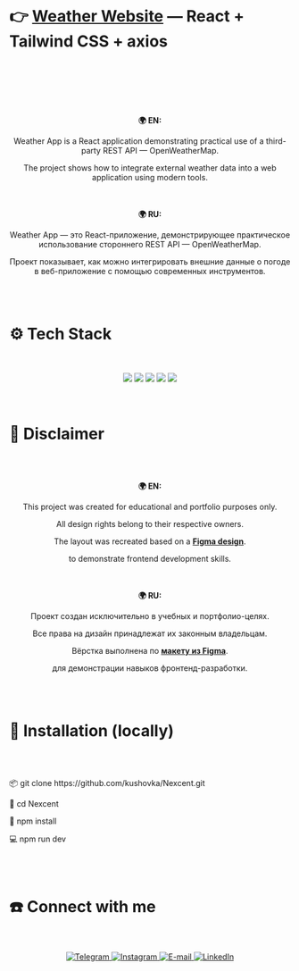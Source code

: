 # 👉 **[Weather Website](https://kushovka.github.io/Weather/)** — React + Tailwind CSS + axios
<br><br>

<br><br>
<div align="center">
  <b>🌍 EN:</b><br />
<p>
 Weather App is a React application demonstrating practical use of a third-party REST API — OpenWeatherMap.
</p>

<p>
The project shows how to integrate external weather data into a web application using modern tools.
</p>
</div>
<br><br>
<div align="center">
<b>🌍 RU:</b><br />
<p>
Weather App — это React-приложение, демонстрирующее практическое использование стороннего REST API — OpenWeatherMap. 
</p>

<p>
Проект показывает, как можно интегрировать внешние данные о погоде в веб-приложение с помощью современных инструментов.
</p>

</div>
<br><br>
<h1>⚙️ Tech Stack</h1>
<br><br>
<div align="center">
  <img src="https://img.shields.io/badge/react-%2320232a.svg?style=for-the-badge&logo=react&logoColor=%2361DAFB"/>
  <img src="https://img.shields.io/badge/tailwindcss-%2338B2AC.svg?style=for-the-badge&logo=tailwind-css&logoColor=white"/>
  <img src="https://img.shields.io/badge/vite-%23646CFF.svg?style=for-the-badge&logo=vite&logoColor=white"/>
  <img src="https://img.shields.io/badge/axios-%234682C5.svg?style=for-the-badge&logo=axios&logoColor=white"/>
  <img src="https://img.shields.io/badge/react_query-%2361DAFB.svg?style=for-the-badge&logo=react-query&logoColor=white"/>
</div>
<br><br>

# 🚨 Disclaimer
<br><br>
<div align="center">
   <b>🌍 EN:</b><br />
  <p>
    <p>This project was created for educational and portfolio purposes only. </p> 
    <p>All design rights belong to their respective owners.   </p> 

The layout was recreated based on a
<a href="https://www.figma.com/design/7D4W4SewIgAFvWw1qPiWUS/positivus-figma-template?node-id=330-762&t=PLjKCXPo1UeUd3ON-1"><strong>Figma design</strong></a>.

to demonstrate frontend development skills.</p>
</div>
<br><br>
<div align="center">
    <b>🌍 RU:</b><br />
  <p>
    <p>Проект создан исключительно в учебных и портфолио-целях. </p> 
    <p>Все права на дизайн принадлежат их законным владельцам.     </p> 

Вёрстка выполнена по
<a href="https://www.figma.com/design/7D4W4SewIgAFvWw1qPiWUS/positivus-figma-template?node-id=330-762&t=PLjKCXPo1UeUd3ON-1"><strong>макету из Figma</strong></a>.

для демонстрации навыков фронтенд-разработки.</p>
</div>
<br><br>


<h1>🚀 Installation (locally) </h1>
 <br><br>
<div>

<p>📦 git clone https://github.com/kushovka/Nexcent.git</p>
<p>📁 cd Nexcent</p>
<p>📲 npm install</p>
<p>💻 npm run dev</p>

</div>
 <br><br>

<h1>☎️ Connect with me </h1>
 <br><br>
    <div align="center">
        <a href="https://t.me/kushovka">
<img src="https://img.shields.io/badge/Telegram-%2304A1F7.svg?style=for-the-badge&logo=telegram&logoColor=white" alt="Telegram" />
        </a>
        <a href="https://www.instagram.com/kushovka">
<img src="https://img.shields.io/badge/Instagram-%23E4405F.svg?style=for-the-badge&logo=instagram&logoColor=white" alt="Instagram" />
        </a>
        <a href="mailto:kushovk2003@mail.ru">
<img src="https://img.shields.io/badge/Email-D14836?style=for-the-badge&logo=gmail&logoColor=white" alt="E-mail" />
        </a>
           </a>
        <a href="https://www.linkedin.com/in/kirill-kushov-9714b9364?utm_source=share&utm_campaign=share_via&utm_content=profile&utm_medium=ios_app">
<img src="https://img.shields.io/badge/LinkedIn-0A66C2?style=for-the-badge&logo=linkedin&logoColor=white" alt="LinkedIn" />
        </a>
</div>
 <br><br>